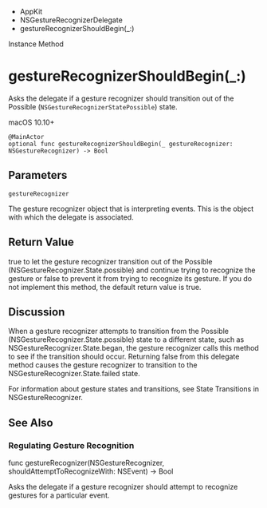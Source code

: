 

- AppKit
- NSGestureRecognizerDelegate
-  gestureRecognizerShouldBegin(\_:) 

Instance Method

# gestureRecognizerShouldBegin(\_:)

Asks the delegate if a gesture recognizer should transition out of the Possible (`NSGestureRecognizerStatePossible`) state.

macOS 10.10+

``` source
@MainActor
optional func gestureRecognizerShouldBegin(_ gestureRecognizer: NSGestureRecognizer) -> Bool
```

## Parameters 

`gestureRecognizer`  

The gesture recognizer object that is interpreting events. This is the object with which the delegate is associated.

## Return Value

true to let the gesture recognizer transition out of the Possible (NSGestureRecognizer.State.possible) and continue trying to recognize the gesture or false to prevent it from trying to recognize its gesture. If you do not implement this method, the default return value is true.

## Discussion

When a gesture recognizer attempts to transition from the Possible (NSGestureRecognizer.State.possible) state to a different state, such as NSGestureRecognizer.State.began, the gesture recognizer calls this method to see if the transition should occur. Returning false from this delegate method causes the gesture recognizer to transition to the NSGestureRecognizer.State.failed state.

For information about gesture states and transitions, see State Transitions in NSGestureRecognizer.

## See Also

### Regulating Gesture Recognition

func gestureRecognizer(NSGestureRecognizer, shouldAttemptToRecognizeWith: NSEvent) -> Bool

Asks the delegate if a gesture recognizer should attempt to recognize gestures for a particular event.

